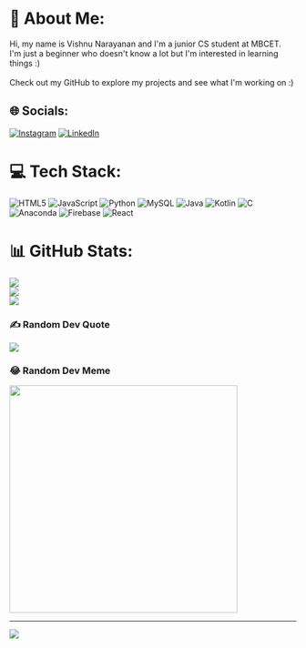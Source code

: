 # 💫 About Me:
Hi, my name is Vishnu Narayanan and I'm a junior CS student at MBCET.<br>I'm just a beginner who doesn't know a lot but I'm interested in learning things :) <br><br> Check out my GitHub to explore my projects and see what I'm working on :) 


## 🌐 Socials:
[![Instagram](https://img.shields.io/badge/Instagram-%23E4405F.svg?logo=Instagram&logoColor=white)](https://instagram.com/_._vxshnu_._) [![LinkedIn](https://img.shields.io/badge/LinkedIn-%230077B5.svg?logo=linkedin&logoColor=white)](https://linkedin.com/in/vishnu-narayanan-307432247) 

# 💻 Tech Stack:
![HTML5](https://img.shields.io/badge/html5-%23E34F26.svg?style=for-the-badge&logo=html5&logoColor=white) ![JavaScript](https://img.shields.io/badge/javascript-%23323330.svg?style=for-the-badge&logo=javascript&logoColor=%23F7DF1E) ![Python](https://img.shields.io/badge/python-3670A0?style=for-the-badge&logo=python&logoColor=ffdd54) ![MySQL](https://img.shields.io/badge/mysql-%2300000f.svg?style=for-the-badge&logo=mysql&logoColor=white) ![Java](https://img.shields.io/badge/java-%23ED8B00.svg?style=for-the-badge&logo=openjdk&logoColor=white) ![Kotlin](https://img.shields.io/badge/kotlin-%237F52FF.svg?style=for-the-badge&logo=kotlin&logoColor=white) ![C](https://img.shields.io/badge/c-%2300599C.svg?style=for-the-badge&logo=c&logoColor=white) ![Anaconda](https://img.shields.io/badge/Anaconda-%2344A833.svg?style=for-the-badge&logo=anaconda&logoColor=white) ![Firebase](https://img.shields.io/badge/Firebase-039BE5?style=for-the-badge&logo=Firebase&logoColor=white) ![React](https://img.shields.io/badge/react-%2320232a.svg?style=for-the-badge&logo=react&logoColor=%2361DAFB)
# 📊 GitHub Stats:
![](https://github-readme-stats.vercel.app/api?username=vxshnu&theme=maroongold&hide_border=false&include_all_commits=true&count_private=false)<br/>
![](https://github-readme-streak-stats.herokuapp.com/?user=vxshnu&theme=maroongold&hide_border=false)<br/>
![](https://github-readme-stats.vercel.app/api/top-langs/?username=vxshnu&theme=maroongold&hide_border=false&include_all_commits=true&count_private=false&layout=compact)

### ✍️ Random Dev Quote
![](https://quotes-github-readme.vercel.app/api?type=horizontal&theme=radical)

### 😂 Random Dev Meme
<img src='https://randommeme-five.vercel.app/' style="height: 400px;"/>

---
[![](https://visitcount.itsvg.in/api?id=vxshnu&icon=5&color=4)](https://visitcount.itsvg.in)

<!-- Proudly created with GPRM ( https://gprm.itsvg.in ) -->
